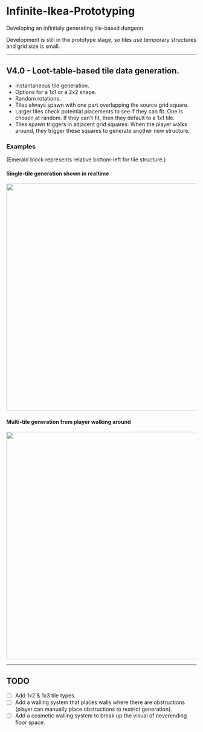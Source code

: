 # Infinite-Ikea-Prototyping
Developing an infinitely generating tile-based dungeon.

Development is still in the prototype stage, so tiles use temporary structures and grid size is small.

---

## V4.0 - Loot-table-based tile data generation.
- Instantaneous tile generation. 
- Options for a 1x1 or a 2x2 shape.
- Random rotations.
- Tiles always spawn with one part overlapping the source grid square.
- Larger tiles check potential placements to see if they can fit. One is chosen at random. If they can't fit, then they default to a 1x1 tile.
- Tiles spawn triggers in adjacent grid squares. When the player walks around, they trigger these squares to generate another new structure.

### Examples

(Emerald block represents relative bottom-left for tile structure.)

#### Single-tile generation shown in realtime
<img src="https://i.imgur.com/DaiKyBy.gif" width=634 height=600>

#### Multi-tile generation from player walking around
<img src="https://i.imgur.com/UwAAumg.png" width=618 height=600>

---

## TODO
- [ ] Add 1x2 & 1x3 tile types.
- [ ] Add a walling system that places walls where there are obstructions (player can manually place obstructions to restrict generation).
- [ ] Add a cosmetic walling system to break up the visual of neverending floor space.
